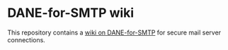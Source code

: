 # DANE-for-SMTP wiki

This repository contains a [wiki on DANE-for-SMTP](https://github.com/baknu/DANE-for-SMTP/wiki) for secure mail server connections.
